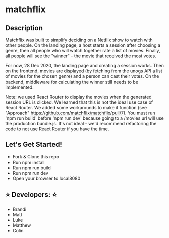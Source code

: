 # matchflix

## Description
Matchflix was built to simplify deciding on a Netflix show to watch with other people. On the landing page, a host starts a session after choosing a genre, then all people who will watch together rate a list of movies. Finally, all people will see the "winner" - the movie that received the most votes. 

For now, 28 Dec 2020, the landing page and creating a session works. Then on the frontend, movies are displayed (by fetching from the unogs API a list of movies for the chosen genre) and a person can cast their votes. On the backend, middleware for calculating the winner still needs to be implemented.

Note: we used React Router to display the movies when the generated session URL is clicked. We learned that this is not the ideal use case of React Router. We added some workarounds to make it function (see "Approach" https://github.com/matchflix/matchflix/pull/7). You must run 'npm run build' before 'npm run dev' because going to a /movies url will use the production bundle.js. It's not ideal - we'd recommend refactoring the code to not use React Router if you have the time.

## Let's Get Started!
- Fork & Clone this repo
- Run npm install
- Run npm run build
- Run npm run dev
- Open your browser to local8080

## ⭐ Developers: ⭐
- Brandi 
- Matt
- Luke
- Matthew
- Colin
